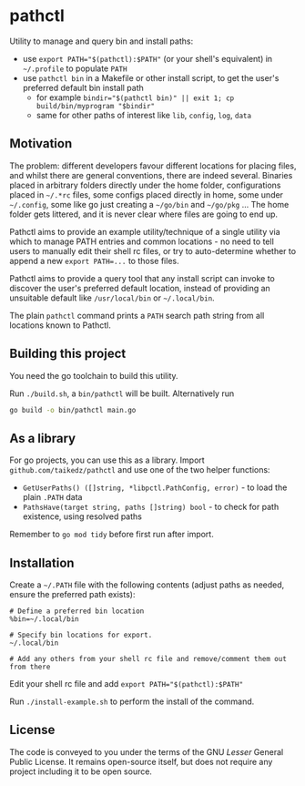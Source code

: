 # pathctl

Utility to manage and query bin and install paths:

* use `export PATH="$(pathctl):$PATH"` (or your shell's equivalent) in `~/.profile` to populate `PATH`
* use `pathctl bin` in a Makefile or other install script, to get the user's preferred default bin install path
    * for example `bindir="$(pathctl bin)" || exit 1; cp build/bin/myprogram "$bindir"`
    * same for other paths of interest like `lib`, `config`, `log`, `data`

## Motivation

The problem: different developers favour different locations for placing files, and whilst there are general conventions, there are indeed several. Binaries placed in arbitrary folders directly under the home folder, configurations placed in `~/.*rc` files, some configs placed directly in home, some under `~/.config`, some like go just creating a `~/go/bin` and `~/go/pkg` ... The home folder gets littered, and it is never clear where files are going to end up.

Pathctl aims to provide an example utility/technique of a single utility via which to manage PATH entries and common locations - no need to tell users to manually edit their shell rc files, or try to auto-determine whether to append a new `export PATH=...` to those files.

Pathctl aims to provide a query tool that any install script can invoke to discover the user's preferred default location, instead of providing an unsuitable default like `/usr/local/bin` or `~/.local/bin`.

The plain `pathctl` command prints a `PATH` search path string from all locations known to Pathctl.

## Building this project

You need the go toolchain to build this utility.

Run `./build.sh`, a `bin/pathctl` will be built. Alternatively run

```sh
go build -o bin/pathctl main.go
```

## As a library

For go projects, you can use this as a library. Import `github.com/taikedz/pathctl` and use one of the two helper functions:

* `GetUserPaths() ([]string, *libpctl.PathConfig, error)` - to load the plain `.PATH` data
* `PathsHave(target string, paths []string) bool` - to check for path existence, using resolved paths

Remember to `go mod tidy` before first run after import.

## Installation

Create a `~/.PATH` file with the following contents (adjust paths as needed, ensure the preferred path exists):

```
# Define a preferred bin location
%bin=~/.local/bin

# Specify bin locations for export.
~/.local/bin

# Add any others from your shell rc file and remove/comment them out from there
```

Edit your shell rc file and add `export PATH="$(pathctl):$PATH"`

Run `./install-example.sh` to perform the install of the command.

## License

The code is conveyed to you under the terms of the GNU _Lesser_ General Public License. It remains open-source itself, but does not require any project including it to be open source.

